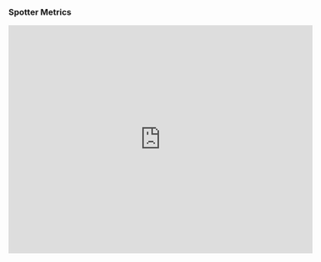 

### Spotter Metrics

<iframe width="600" height="450" src="https://datastudio.google.com/embed/reporting/716d9316-a123-4a77-a673-6743f343ccb0/page/pURUC" frameborder="0" style="border:0" allowfullscreen></iframe>

